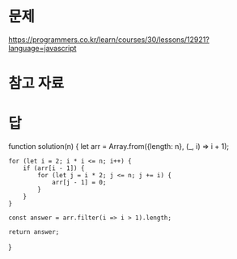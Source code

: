 # 문제
https://programmers.co.kr/learn/courses/30/lessons/12921?language=javascript

# 참고 자료

# 답
function solution(n) {
    let arr = Array.from({length: n}, (_, i) => i + 1);

    for (let i = 2; i * i <= n; i++) {
        if (arr[i - 1]) {
            for (let j = i * 2; j <= n; j += i) {
                arr[j - 1] = 0;
            }
        }
    }

    const answer = arr.filter(i => i > 1).length;

    return answer;
}
